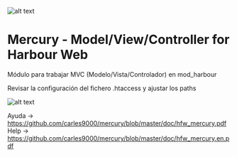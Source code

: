 ﻿![alt text](https://i.postimg.cc/B69ZjLTs/logo-mini.jpg)

Mercury - Model/View/Controller for Harbour Web
===============================================

Módulo para trabajar MVC (Modelo/Vista/Controlador) en mod_harbour

Revisar la configuración del fichero .htaccess y ajustar los paths

![alt text](https://i.postimg.cc/1RWZMXXv/mvc.jpg)

Ayuda -> https://github.com/carles9000/mercury/blob/master/doc/hfw_mercury.pdf 
Help  -> https://github.com/carles9000/mercury/blob/master/doc/hfw_mercury.en.pdf
